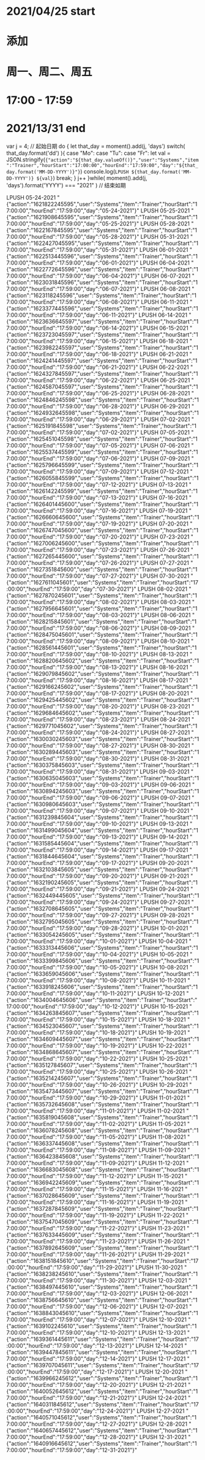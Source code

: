 # 2021/04/25 start
# 添加
# 周一、周二、周五
# 17:00 - 17:59
# 2021/13/31 end

var j = 4; // 起始日期
do {
    let that_day = moment().add(j, 'days')
    switch( that_day.format('dd') ){
        case "Mo":
        case "Tu":
        case "Fr":
            let val = JSON.stringify(`{"action":"${that_day.valueOf()}","user":"Systems","item":"Trainer","hourStart":"17:00:00","hourEnd":"17:59:00","day":"${that_day.format('MM-DD-YYYY')}"}`)
           console.log(`LPUSH ${that_day.format('MM-DD-YYYY')} ${val}`)
           break;
    }
    j++
}while( moment().add(j, 'days').format('YYYY') === "2021" ) 
// 结束如期


LPUSH 05-24-2021 "{\"action\":\"1621822245595\",\"user\":\"Systems\",\"item\":\"Trainer\",\"hourStart\":\"17:00:00\",\"hourEnd\":\"17:59:00\",\"day\":\"05-24-2021\"}"
LPUSH 05-25-2021 "{\"action\":\"1621908645595\",\"user\":\"Systems\",\"item\":\"Trainer\",\"hourStart\":\"17:00:00\",\"hourEnd\":\"17:59:00\",\"day\":\"05-25-2021\"}"
LPUSH 05-28-2021 "{\"action\":\"1622167845595\",\"user\":\"Systems\",\"item\":\"Trainer\",\"hourStart\":\"17:00:00\",\"hourEnd\":\"17:59:00\",\"day\":\"05-28-2021\"}"
LPUSH 05-31-2021 "{\"action\":\"1622427045595\",\"user\":\"Systems\",\"item\":\"Trainer\",\"hourStart\":\"17:00:00\",\"hourEnd\":\"17:59:00\",\"day\":\"05-31-2021\"}"
LPUSH 06-01-2021 "{\"action\":\"1622513445596\",\"user\":\"Systems\",\"item\":\"Trainer\",\"hourStart\":\"17:00:00\",\"hourEnd\":\"17:59:00\",\"day\":\"06-01-2021\"}"
LPUSH 06-04-2021 "{\"action\":\"1622772645596\",\"user\":\"Systems\",\"item\":\"Trainer\",\"hourStart\":\"17:00:00\",\"hourEnd\":\"17:59:00\",\"day\":\"06-04-2021\"}"
LPUSH 06-07-2021 "{\"action\":\"1623031845596\",\"user\":\"Systems\",\"item\":\"Trainer\",\"hourStart\":\"17:00:00\",\"hourEnd\":\"17:59:00\",\"day\":\"06-07-2021\"}"
LPUSH 06-08-2021 "{\"action\":\"1623118245596\",\"user\":\"Systems\",\"item\":\"Trainer\",\"hourStart\":\"17:00:00\",\"hourEnd\":\"17:59:00\",\"day\":\"06-08-2021\"}"
LPUSH 06-11-2021 "{\"action\":\"1623377445596\",\"user\":\"Systems\",\"item\":\"Trainer\",\"hourStart\":\"17:00:00\",\"hourEnd\":\"17:59:00\",\"day\":\"06-11-2021\"}"
LPUSH 06-14-2021 "{\"action\":\"1623636645597\",\"user\":\"Systems\",\"item\":\"Trainer\",\"hourStart\":\"17:00:00\",\"hourEnd\":\"17:59:00\",\"day\":\"06-14-2021\"}"
LPUSH 06-15-2021 "{\"action\":\"1623723045597\",\"user\":\"Systems\",\"item\":\"Trainer\",\"hourStart\":\"17:00:00\",\"hourEnd\":\"17:59:00\",\"day\":\"06-15-2021\"}"
LPUSH 06-18-2021 "{\"action\":\"1623982245597\",\"user\":\"Systems\",\"item\":\"Trainer\",\"hourStart\":\"17:00:00\",\"hourEnd\":\"17:59:00\",\"day\":\"06-18-2021\"}"
LPUSH 06-21-2021 "{\"action\":\"1624241445597\",\"user\":\"Systems\",\"item\":\"Trainer\",\"hourStart\":\"17:00:00\",\"hourEnd\":\"17:59:00\",\"day\":\"06-21-2021\"}"
LPUSH 06-22-2021 "{\"action\":\"1624327845597\",\"user\":\"Systems\",\"item\":\"Trainer\",\"hourStart\":\"17:00:00\",\"hourEnd\":\"17:59:00\",\"day\":\"06-22-2021\"}"
LPUSH 06-25-2021 "{\"action\":\"1624587045597\",\"user\":\"Systems\",\"item\":\"Trainer\",\"hourStart\":\"17:00:00\",\"hourEnd\":\"17:59:00\",\"day\":\"06-25-2021\"}"
LPUSH 06-28-2021 "{\"action\":\"1624846245598\",\"user\":\"Systems\",\"item\":\"Trainer\",\"hourStart\":\"17:00:00\",\"hourEnd\":\"17:59:00\",\"day\":\"06-28-2021\"}"
LPUSH 06-29-2021 "{\"action\":\"1624932645598\",\"user\":\"Systems\",\"item\":\"Trainer\",\"hourStart\":\"17:00:00\",\"hourEnd\":\"17:59:00\",\"day\":\"06-29-2021\"}"
LPUSH 07-02-2021 "{\"action\":\"1625191845598\",\"user\":\"Systems\",\"item\":\"Trainer\",\"hourStart\":\"17:00:00\",\"hourEnd\":\"17:59:00\",\"day\":\"07-02-2021\"}"
LPUSH 07-05-2021 "{\"action\":\"1625451045598\",\"user\":\"Systems\",\"item\":\"Trainer\",\"hourStart\":\"17:00:00\",\"hourEnd\":\"17:59:00\",\"day\":\"07-05-2021\"}"
LPUSH 07-06-2021 "{\"action\":\"1625537445599\",\"user\":\"Systems\",\"item\":\"Trainer\",\"hourStart\":\"17:00:00\",\"hourEnd\":\"17:59:00\",\"day\":\"07-06-2021\"}"
LPUSH 07-09-2021 "{\"action\":\"1625796645599\",\"user\":\"Systems\",\"item\":\"Trainer\",\"hourStart\":\"17:00:00\",\"hourEnd\":\"17:59:00\",\"day\":\"07-09-2021\"}"
LPUSH 07-12-2021 "{\"action\":\"1626055845599\",\"user\":\"Systems\",\"item\":\"Trainer\",\"hourStart\":\"17:00:00\",\"hourEnd\":\"17:59:00\",\"day\":\"07-12-2021\"}"
LPUSH 07-13-2021 "{\"action\":\"1626142245599\",\"user\":\"Systems\",\"item\":\"Trainer\",\"hourStart\":\"17:00:00\",\"hourEnd\":\"17:59:00\",\"day\":\"07-13-2021\"}"
LPUSH 07-16-2021 "{\"action\":\"1626401445600\",\"user\":\"Systems\",\"item\":\"Trainer\",\"hourStart\":\"17:00:00\",\"hourEnd\":\"17:59:00\",\"day\":\"07-16-2021\"}"
LPUSH 07-19-2021 "{\"action\":\"1626660645600\",\"user\":\"Systems\",\"item\":\"Trainer\",\"hourStart\":\"17:00:00\",\"hourEnd\":\"17:59:00\",\"day\":\"07-19-2021\"}"
LPUSH 07-20-2021 "{\"action\":\"1626747045600\",\"user\":\"Systems\",\"item\":\"Trainer\",\"hourStart\":\"17:00:00\",\"hourEnd\":\"17:59:00\",\"day\":\"07-20-2021\"}"
LPUSH 07-23-2021 "{\"action\":\"1627006245600\",\"user\":\"Systems\",\"item\":\"Trainer\",\"hourStart\":\"17:00:00\",\"hourEnd\":\"17:59:00\",\"day\":\"07-23-2021\"}"
LPUSH 07-26-2021 "{\"action\":\"1627265445600\",\"user\":\"Systems\",\"item\":\"Trainer\",\"hourStart\":\"17:00:00\",\"hourEnd\":\"17:59:00\",\"day\":\"07-26-2021\"}"
LPUSH 07-27-2021 "{\"action\":\"1627351845600\",\"user\":\"Systems\",\"item\":\"Trainer\",\"hourStart\":\"17:00:00\",\"hourEnd\":\"17:59:00\",\"day\":\"07-27-2021\"}"
LPUSH 07-30-2021 "{\"action\":\"1627611045601\",\"user\":\"Systems\",\"item\":\"Trainer\",\"hourStart\":\"17:00:00\",\"hourEnd\":\"17:59:00\",\"day\":\"07-30-2021\"}"
LPUSH 08-02-2021 "{\"action\":\"1627870245601\",\"user\":\"Systems\",\"item\":\"Trainer\",\"hourStart\":\"17:00:00\",\"hourEnd\":\"17:59:00\",\"day\":\"08-02-2021\"}"
LPUSH 08-03-2021 "{\"action\":\"1627956645601\",\"user\":\"Systems\",\"item\":\"Trainer\",\"hourStart\":\"17:00:00\",\"hourEnd\":\"17:59:00\",\"day\":\"08-03-2021\"}"
LPUSH 08-06-2021 "{\"action\":\"1628215845601\",\"user\":\"Systems\",\"item\":\"Trainer\",\"hourStart\":\"17:00:00\",\"hourEnd\":\"17:59:00\",\"day\":\"08-06-2021\"}"
LPUSH 08-09-2021 "{\"action\":\"1628475045601\",\"user\":\"Systems\",\"item\":\"Trainer\",\"hourStart\":\"17:00:00\",\"hourEnd\":\"17:59:00\",\"day\":\"08-09-2021\"}"
LPUSH 08-10-2021 "{\"action\":\"1628561445601\",\"user\":\"Systems\",\"item\":\"Trainer\",\"hourStart\":\"17:00:00\",\"hourEnd\":\"17:59:00\",\"day\":\"08-10-2021\"}"
LPUSH 08-13-2021 "{\"action\":\"1628820645602\",\"user\":\"Systems\",\"item\":\"Trainer\",\"hourStart\":\"17:00:00\",\"hourEnd\":\"17:59:00\",\"day\":\"08-13-2021\"}"
LPUSH 08-16-2021 "{\"action\":\"1629079845602\",\"user\":\"Systems\",\"item\":\"Trainer\",\"hourStart\":\"17:00:00\",\"hourEnd\":\"17:59:00\",\"day\":\"08-16-2021\"}"
LPUSH 08-17-2021 "{\"action\":\"1629166245602\",\"user\":\"Systems\",\"item\":\"Trainer\",\"hourStart\":\"17:00:00\",\"hourEnd\":\"17:59:00\",\"day\":\"08-17-2021\"}"
LPUSH 08-20-2021 "{\"action\":\"1629425445602\",\"user\":\"Systems\",\"item\":\"Trainer\",\"hourStart\":\"17:00:00\",\"hourEnd\":\"17:59:00\",\"day\":\"08-20-2021\"}"
LPUSH 08-23-2021 "{\"action\":\"1629684645602\",\"user\":\"Systems\",\"item\":\"Trainer\",\"hourStart\":\"17:00:00\",\"hourEnd\":\"17:59:00\",\"day\":\"08-23-2021\"}"
LPUSH 08-24-2021 "{\"action\":\"1629771045602\",\"user\":\"Systems\",\"item\":\"Trainer\",\"hourStart\":\"17:00:00\",\"hourEnd\":\"17:59:00\",\"day\":\"08-24-2021\"}"
LPUSH 08-27-2021 "{\"action\":\"1630030245603\",\"user\":\"Systems\",\"item\":\"Trainer\",\"hourStart\":\"17:00:00\",\"hourEnd\":\"17:59:00\",\"day\":\"08-27-2021\"}"
LPUSH 08-30-2021 "{\"action\":\"1630289445603\",\"user\":\"Systems\",\"item\":\"Trainer\",\"hourStart\":\"17:00:00\",\"hourEnd\":\"17:59:00\",\"day\":\"08-30-2021\"}"
LPUSH 08-31-2021 "{\"action\":\"1630375845603\",\"user\":\"Systems\",\"item\":\"Trainer\",\"hourStart\":\"17:00:00\",\"hourEnd\":\"17:59:00\",\"day\":\"08-31-2021\"}"
LPUSH 09-03-2021 "{\"action\":\"1630635045603\",\"user\":\"Systems\",\"item\":\"Trainer\",\"hourStart\":\"17:00:00\",\"hourEnd\":\"17:59:00\",\"day\":\"09-03-2021\"}"
LPUSH 09-06-2021 "{\"action\":\"1630894245603\",\"user\":\"Systems\",\"item\":\"Trainer\",\"hourStart\":\"17:00:00\",\"hourEnd\":\"17:59:00\",\"day\":\"09-06-2021\"}"
LPUSH 09-07-2021 "{\"action\":\"1630980645603\",\"user\":\"Systems\",\"item\":\"Trainer\",\"hourStart\":\"17:00:00\",\"hourEnd\":\"17:59:00\",\"day\":\"09-07-2021\"}"
LPUSH 09-10-2021 "{\"action\":\"1631239845604\",\"user\":\"Systems\",\"item\":\"Trainer\",\"hourStart\":\"17:00:00\",\"hourEnd\":\"17:59:00\",\"day\":\"09-10-2021\"}"
LPUSH 09-13-2021 "{\"action\":\"1631499045604\",\"user\":\"Systems\",\"item\":\"Trainer\",\"hourStart\":\"17:00:00\",\"hourEnd\":\"17:59:00\",\"day\":\"09-13-2021\"}"
LPUSH 09-14-2021 "{\"action\":\"1631585445604\",\"user\":\"Systems\",\"item\":\"Trainer\",\"hourStart\":\"17:00:00\",\"hourEnd\":\"17:59:00\",\"day\":\"09-14-2021\"}"
LPUSH 09-17-2021 "{\"action\":\"1631844645604\",\"user\":\"Systems\",\"item\":\"Trainer\",\"hourStart\":\"17:00:00\",\"hourEnd\":\"17:59:00\",\"day\":\"09-17-2021\"}"
LPUSH 09-20-2021 "{\"action\":\"1632103845605\",\"user\":\"Systems\",\"item\":\"Trainer\",\"hourStart\":\"17:00:00\",\"hourEnd\":\"17:59:00\",\"day\":\"09-20-2021\"}"
LPUSH 09-21-2021 "{\"action\":\"1632190245605\",\"user\":\"Systems\",\"item\":\"Trainer\",\"hourStart\":\"17:00:00\",\"hourEnd\":\"17:59:00\",\"day\":\"09-21-2021\"}"
LPUSH 09-24-2021 "{\"action\":\"1632449445605\",\"user\":\"Systems\",\"item\":\"Trainer\",\"hourStart\":\"17:00:00\",\"hourEnd\":\"17:59:00\",\"day\":\"09-24-2021\"}"
LPUSH 09-27-2021 "{\"action\":\"1632708645605\",\"user\":\"Systems\",\"item\":\"Trainer\",\"hourStart\":\"17:00:00\",\"hourEnd\":\"17:59:00\",\"day\":\"09-27-2021\"}"
LPUSH 09-28-2021 "{\"action\":\"1632795045605\",\"user\":\"Systems\",\"item\":\"Trainer\",\"hourStart\":\"17:00:00\",\"hourEnd\":\"17:59:00\",\"day\":\"09-28-2021\"}"
LPUSH 10-01-2021 "{\"action\":\"1633054245605\",\"user\":\"Systems\",\"item\":\"Trainer\",\"hourStart\":\"17:00:00\",\"hourEnd\":\"17:59:00\",\"day\":\"10-01-2021\"}"
LPUSH 10-04-2021 "{\"action\":\"1633313445606\",\"user\":\"Systems\",\"item\":\"Trainer\",\"hourStart\":\"17:00:00\",\"hourEnd\":\"17:59:00\",\"day\":\"10-04-2021\"}"
LPUSH 10-05-2021 "{\"action\":\"1633399845606\",\"user\":\"Systems\",\"item\":\"Trainer\",\"hourStart\":\"17:00:00\",\"hourEnd\":\"17:59:00\",\"day\":\"10-05-2021\"}"
LPUSH 10-08-2021 "{\"action\":\"1633659045606\",\"user\":\"Systems\",\"item\":\"Trainer\",\"hourStart\":\"17:00:00\",\"hourEnd\":\"17:59:00\",\"day\":\"10-08-2021\"}"
LPUSH 10-11-2021 "{\"action\":\"1633918245606\",\"user\":\"Systems\",\"item\":\"Trainer\",\"hourStart\":\"17:00:00\",\"hourEnd\":\"17:59:00\",\"day\":\"10-11-2021\"}"
LPUSH 10-12-2021 "{\"action\":\"1634004645606\",\"user\":\"Systems\",\"item\":\"Trainer\",\"hourStart\":\"17:00:00\",\"hourEnd\":\"17:59:00\",\"day\":\"10-12-2021\"}"
LPUSH 10-15-2021 "{\"action\":\"1634263845607\",\"user\":\"Systems\",\"item\":\"Trainer\",\"hourStart\":\"17:00:00\",\"hourEnd\":\"17:59:00\",\"day\":\"10-15-2021\"}"
LPUSH 10-18-2021 "{\"action\":\"1634523045607\",\"user\":\"Systems\",\"item\":\"Trainer\",\"hourStart\":\"17:00:00\",\"hourEnd\":\"17:59:00\",\"day\":\"10-18-2021\"}"
LPUSH 10-19-2021 "{\"action\":\"1634609445607\",\"user\":\"Systems\",\"item\":\"Trainer\",\"hourStart\":\"17:00:00\",\"hourEnd\":\"17:59:00\",\"day\":\"10-19-2021\"}"
LPUSH 10-22-2021 "{\"action\":\"1634868645607\",\"user\":\"Systems\",\"item\":\"Trainer\",\"hourStart\":\"17:00:00\",\"hourEnd\":\"17:59:00\",\"day\":\"10-22-2021\"}"
LPUSH 10-25-2021 "{\"action\":\"1635127845607\",\"user\":\"Systems\",\"item\":\"Trainer\",\"hourStart\":\"17:00:00\",\"hourEnd\":\"17:59:00\",\"day\":\"10-25-2021\"}"
LPUSH 10-26-2021 "{\"action\":\"1635214245607\",\"user\":\"Systems\",\"item\":\"Trainer\",\"hourStart\":\"17:00:00\",\"hourEnd\":\"17:59:00\",\"day\":\"10-26-2021\"}"
LPUSH 10-29-2021 "{\"action\":\"1635473445607\",\"user\":\"Systems\",\"item\":\"Trainer\",\"hourStart\":\"17:00:00\",\"hourEnd\":\"17:59:00\",\"day\":\"10-29-2021\"}"
LPUSH 11-01-2021 "{\"action\":\"1635732645608\",\"user\":\"Systems\",\"item\":\"Trainer\",\"hourStart\":\"17:00:00\",\"hourEnd\":\"17:59:00\",\"day\":\"11-01-2021\"}"
LPUSH 11-02-2021 "{\"action\":\"1635819045608\",\"user\":\"Systems\",\"item\":\"Trainer\",\"hourStart\":\"17:00:00\",\"hourEnd\":\"17:59:00\",\"day\":\"11-02-2021\"}"
LPUSH 11-05-2021 "{\"action\":\"1636078245608\",\"user\":\"Systems\",\"item\":\"Trainer\",\"hourStart\":\"17:00:00\",\"hourEnd\":\"17:59:00\",\"day\":\"11-05-2021\"}"
LPUSH 11-08-2021 "{\"action\":\"1636337445608\",\"user\":\"Systems\",\"item\":\"Trainer\",\"hourStart\":\"17:00:00\",\"hourEnd\":\"17:59:00\",\"day\":\"11-08-2021\"}"
LPUSH 11-09-2021 "{\"action\":\"1636423845608\",\"user\":\"Systems\",\"item\":\"Trainer\",\"hourStart\":\"17:00:00\",\"hourEnd\":\"17:59:00\",\"day\":\"11-09-2021\"}"
LPUSH 11-12-2021 "{\"action\":\"1636683045608\",\"user\":\"Systems\",\"item\":\"Trainer\",\"hourStart\":\"17:00:00\",\"hourEnd\":\"17:59:00\",\"day\":\"11-12-2021\"}"
LPUSH 11-15-2021 "{\"action\":\"1636942245609\",\"user\":\"Systems\",\"item\":\"Trainer\",\"hourStart\":\"17:00:00\",\"hourEnd\":\"17:59:00\",\"day\":\"11-15-2021\"}"
LPUSH 11-16-2021 "{\"action\":\"1637028645609\",\"user\":\"Systems\",\"item\":\"Trainer\",\"hourStart\":\"17:00:00\",\"hourEnd\":\"17:59:00\",\"day\":\"11-16-2021\"}"
LPUSH 11-19-2021 "{\"action\":\"1637287845609\",\"user\":\"Systems\",\"item\":\"Trainer\",\"hourStart\":\"17:00:00\",\"hourEnd\":\"17:59:00\",\"day\":\"11-19-2021\"}"
LPUSH 11-22-2021 "{\"action\":\"1637547045609\",\"user\":\"Systems\",\"item\":\"Trainer\",\"hourStart\":\"17:00:00\",\"hourEnd\":\"17:59:00\",\"day\":\"11-22-2021\"}"
LPUSH 11-23-2021 "{\"action\":\"1637633445609\",\"user\":\"Systems\",\"item\":\"Trainer\",\"hourStart\":\"17:00:00\",\"hourEnd\":\"17:59:00\",\"day\":\"11-23-2021\"}"
LPUSH 11-26-2021 "{\"action\":\"1637892645609\",\"user\":\"Systems\",\"item\":\"Trainer\",\"hourStart\":\"17:00:00\",\"hourEnd\":\"17:59:00\",\"day\":\"11-26-2021\"}"
LPUSH 11-29-2021 "{\"action\":\"1638151845610\",\"user\":\"Systems\",\"item\":\"Trainer\",\"hourStart\":\"17:00:00\",\"hourEnd\":\"17:59:00\",\"day\":\"11-29-2021\"}"
LPUSH 11-30-2021 "{\"action\":\"1638238245610\",\"user\":\"Systems\",\"item\":\"Trainer\",\"hourStart\":\"17:00:00\",\"hourEnd\":\"17:59:00\",\"day\":\"11-30-2021\"}"
LPUSH 12-03-2021 "{\"action\":\"1638497445610\",\"user\":\"Systems\",\"item\":\"Trainer\",\"hourStart\":\"17:00:00\",\"hourEnd\":\"17:59:00\",\"day\":\"12-03-2021\"}"
LPUSH 12-06-2021 "{\"action\":\"1638756645610\",\"user\":\"Systems\",\"item\":\"Trainer\",\"hourStart\":\"17:00:00\",\"hourEnd\":\"17:59:00\",\"day\":\"12-06-2021\"}"
LPUSH 12-07-2021 "{\"action\":\"1638843045610\",\"user\":\"Systems\",\"item\":\"Trainer\",\"hourStart\":\"17:00:00\",\"hourEnd\":\"17:59:00\",\"day\":\"12-07-2021\"}"
LPUSH 12-10-2021 "{\"action\":\"1639102245610\",\"user\":\"Systems\",\"item\":\"Trainer\",\"hourStart\":\"17:00:00\",\"hourEnd\":\"17:59:00\",\"day\":\"12-10-2021\"}"
LPUSH 12-13-2021 "{\"action\":\"1639361445611\",\"user\":\"Systems\",\"item\":\"Trainer\",\"hourStart\":\"17:00:00\",\"hourEnd\":\"17:59:00\",\"day\":\"12-13-2021\"}"
LPUSH 12-14-2021 "{\"action\":\"1639447845611\",\"user\":\"Systems\",\"item\":\"Trainer\",\"hourStart\":\"17:00:00\",\"hourEnd\":\"17:59:00\",\"day\":\"12-14-2021\"}"
LPUSH 12-17-2021 "{\"action\":\"1639707045611\",\"user\":\"Systems\",\"item\":\"Trainer\",\"hourStart\":\"17:00:00\",\"hourEnd\":\"17:59:00\",\"day\":\"12-17-2021\"}"
LPUSH 12-20-2021 "{\"action\":\"1639966245612\",\"user\":\"Systems\",\"item\":\"Trainer\",\"hourStart\":\"17:00:00\",\"hourEnd\":\"17:59:00\",\"day\":\"12-20-2021\"}"
LPUSH 12-21-2021 "{\"action\":\"1640052645612\",\"user\":\"Systems\",\"item\":\"Trainer\",\"hourStart\":\"17:00:00\",\"hourEnd\":\"17:59:00\",\"day\":\"12-21-2021\"}"
LPUSH 12-24-2021 "{\"action\":\"1640311845612\",\"user\":\"Systems\",\"item\":\"Trainer\",\"hourStart\":\"17:00:00\",\"hourEnd\":\"17:59:00\",\"day\":\"12-24-2021\"}"
LPUSH 12-27-2021 "{\"action\":\"1640571045612\",\"user\":\"Systems\",\"item\":\"Trainer\",\"hourStart\":\"17:00:00\",\"hourEnd\":\"17:59:00\",\"day\":\"12-27-2021\"}"
LPUSH 12-28-2021 "{\"action\":\"1640657445612\",\"user\":\"Systems\",\"item\":\"Trainer\",\"hourStart\":\"17:00:00\",\"hourEnd\":\"17:59:00\",\"day\":\"12-28-2021\"}"
LPUSH 12-31-2021 "{\"action\":\"1640916645612\",\"user\":\"Systems\",\"item\":\"Trainer\",\"hourStart\":\"17:00:00\",\"hourEnd\":\"17:59:00\",\"day\":\"12-31-2021\"}"
